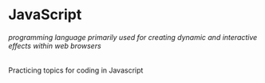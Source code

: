 # JavaScript

######  programming language primarily used for creating dynamic and interactive effects within web browsers

Practicing topics for coding in Javascript
